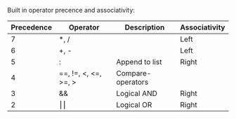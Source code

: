 Built in operator precence and associativity:

| Precedence | Operator | Description | Associativity | 
|------------|----------|-------------|---------------|
7 |	*, / |  | Left | 
6 |	+, - | | Left | 
5 |	: | 	Append to list | Right | 
4 |	==, !=, <, <=, >=, > | 	Compare-operators | 
3 |	&& | 	Logical AND | 	Right | 
2 | ⎮⎮ | 	Logical OR | 	Right | 
